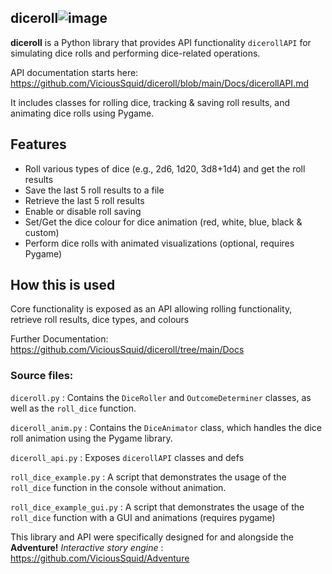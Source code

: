 ## diceroll![image](https://github.com/ViciousSquid/diceroll/assets/161540961/86d8abe9-3153-4cbc-b3d9-0c4b1b20c166)



**diceroll** is a Python library that provides API functionality `dicerollAPI` for simulating dice rolls and performing dice-related operations. 

API documentation starts here: https://github.com/ViciousSquid/diceroll/blob/main/Docs/dicerollAPI.md

It includes classes for rolling dice, tracking & saving roll results, and animating dice rolls using Pygame.

## Features

- Roll various types of dice (e.g., 2d6, 1d20, 3d8+1d4) and get the roll results
- Save the last 5 roll results to a file
- Retrieve the last 5 roll results
- Enable or disable roll saving
- Set/Get the dice colour for dice animation (red, white, blue, black & custom)
- Perform dice rolls with animated visualizations (optional, requires Pygame)

## How this is used

Core functionality is exposed as an API allowing rolling functionality, retrieve roll results, dice types, and colours

Further Documentation: https://github.com/ViciousSquid/diceroll/tree/main/Docs

### Source files:


<code style="color : name_color">diceroll.py</code> : Contains the `DiceRoller` and `OutcomeDeterminer` classes, as well as the `roll_dice` function.

<code style="color : name_color">diceroll_anim.py</code> : Contains the `DiceAnimator` class, which handles the dice roll animation using the Pygame library.

<code style="color : name_color">diceroll_api.py</code> : Exposes `dicerollAPI` classes and defs

<code style="color : name_color">roll_dice_example.py</code> : A script that demonstrates the usage of the `roll_dice` function in the console without animation.

<code style="color : name_color">roll_dice_example_gui.py</code> : A script that demonstrates the usage of the `roll_dice` function with a GUI and animations (requires pygame)



This library and API were specifically designed for and alongside the **Adventure!** *Interactive story engine* : https://github.com/ViciousSquid/Adventure
